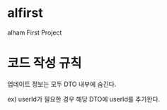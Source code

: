 # alfirst
alham First Project


# 코드 작성 규칙

업데이트 정보는 모두 DTO 내부에 숨긴다.

ex) userId가 필요한 경우 해당 DTO에 userId를 추가한다.